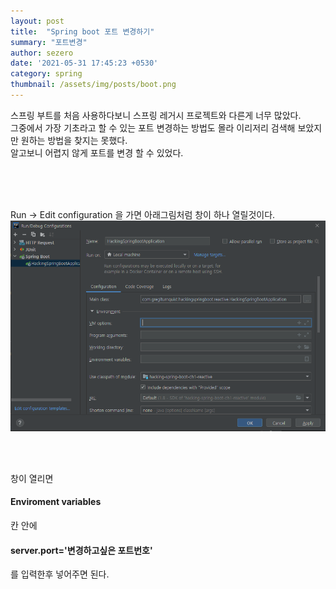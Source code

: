 ```yaml
---
layout: post
title:  "Spring boot 포트 변경하기"
summary: "포트변경"
author: sezero
date: '2021-05-31 17:45:23 +0530'
category: spring
thumbnail: /assets/img/posts/boot.png
---
```


<p>스프링 부트를 처음 사용하다보니 스프링 레거시 프로젝트와 다른게 너무 많았다. <br>
 그중에서 가장 기초라고 할 수 있는 포트 변경하는 방법도 몰라 이리저리 검색해 보았지만 원하는 방법을 찾지는 못했다. 
 <br>
알고보니 어렵지 않게 포트를 변경 할 수 있었다.    
</p>

<br><br><br>

<p>Run -> Edit configuration 을 가면 아래그림처럼 창이 하나 열릴것이다.

<img src="/assets/img/posts/editconfiguration.png" width=auto height=auto>



<br><br>

<p>창이 열리면 <h4>Enviroment variables</h4>  칸 안에 <h4>server.port='변경하고싶은 포트번호'</h4> 를 입력한후 넣어주면 된다.
    
</p>

